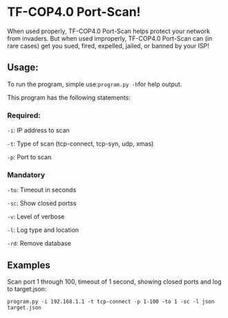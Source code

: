 # TF-COP4.0 Port-Scan!

When used properly, TF-COP4.0 Port-Scan helps protect your network from invaders. But when used improperly, 
TF-COP4.0 Port-Scan can (in rare cases) get you sued, fired, expelled, jailed, or banned by your ISP!

## Usage:
To run the program, simple use:`program.py -h`for help output.

This program has the following statements:

### Required:

`-i`: IP address to scan

`-t`: Type of scan (tcp-connect, tcp-syn, udp, xmas)

`-p`: Port to scan

### Mandatory
`-to`: Timeout in seconds

`-sc`: Show closed portss

`-v`: Level of verbose 

`-l`: Log type and location

`-rd`: Remove database

## Examples
Scan port 1 through 100, timeout of 1 second, showing closed ports and log to target.json:

`program.py -i 192.168.1.1 -t tcp-connect -p 1-100 -to 1 -sc -l json target.json`
